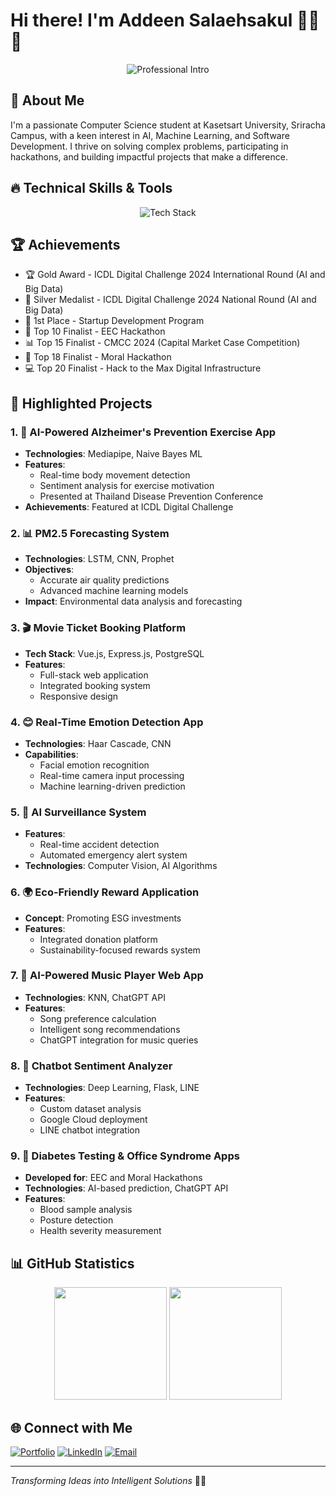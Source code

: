 # Hi there! I'm Addeen Salaehsakul 👨‍💻🤖

<div align="center">
  <img src="https://readme-typing-svg.herokuapp.com?font=Fira+Code&weight=600&size=22&duration=3500&pause=500&color=00A2FF&center=true&width=700&lines=Computer+Science+Student+%7C+Kasetsart+University;AI+%26+Machine+Learning+Engineer+%7C+Full+Stack+Developer;Transforming+Ideas+into+Intelligent+Solutions" alt="Professional Intro" />
</div>

## 🚀 About Me
I'm a passionate Computer Science student at Kasetsart University, Sriracha Campus, with a keen interest in AI, Machine Learning, and Software Development. I thrive on solving complex problems, participating in hackathons, and building impactful projects that make a difference.
## 🔥 Technical Skills & Tools

<div align="center">
  <img src="https://skillicons.dev/icons?i=python,c,cpp,java,tensorflow,vue,react,flutter,nodejs,docker,git" alt="Tech Stack" />
</div>

## 🏆 Achievements
- 🏆 Gold Award - ICDL Digital Challenge 2024 International Round (AI and Big Data)
- 🥈 Silver Medalist - ICDL Digital Challenge 2024 National Round (AI and Big Data)
- 🚀 1st Place - Startup Development Program
- 🚀 Top 10 Finalist - EEC Hackathon
- 📊 Top 15 Finalist - CMCC 2024 (Capital Market Case Competition)
- 🌟 Top 18 Finalist - Moral Hackathon
- 💻 Top 20 Finalist - Hack to the Max Digital Infrastructure

## 🚀 Highlighted Projects

### 1. 🧠 AI-Powered Alzheimer's Prevention Exercise App
- **Technologies**: Mediapipe, Naive Bayes ML
- **Features**:
  - Real-time body movement detection
  - Sentiment analysis for exercise motivation
  - Presented at Thailand Disease Prevention Conference
- **Achievements**: Featured at ICDL Digital Challenge

### 2. 📊 PM2.5 Forecasting System
- **Technologies**: LSTM, CNN, Prophet
- **Objectives**: 
  - Accurate air quality predictions
  - Advanced machine learning models
- **Impact**: Environmental data analysis and forecasting

### 3. 🎬 Movie Ticket Booking Platform
- **Tech Stack**: Vue.js, Express.js, PostgreSQL
- **Features**:
  - Full-stack web application
  - Integrated booking system
  - Responsive design

### 4. 😊 Real-Time Emotion Detection App
- **Technologies**: Haar Cascade, CNN
- **Capabilities**:
  - Facial emotion recognition
  - Real-time camera input processing
  - Machine learning-driven prediction

### 5. 🤖 AI Surveillance System
- **Features**:
  - Real-time accident detection
  - Automated emergency alert system
- **Technologies**: Computer Vision, AI Algorithms

### 6. 🌍 Eco-Friendly Reward Application
- **Concept**: Promoting ESG investments
- **Features**: 
  - Integrated donation platform
  - Sustainability-focused rewards system

### 7. 🎵 AI-Powered Music Player Web App
- **Technologies**: KNN, ChatGPT API
- **Features**:
  - Song preference calculation
  - Intelligent song recommendations
  - ChatGPT integration for music queries

### 8. 💬 Chatbot Sentiment Analyzer
- **Technologies**: Deep Learning, Flask, LINE
- **Features**:
  - Custom dataset analysis
  - Google Cloud deployment
  - LINE chatbot integration

### 9. 🏥 Diabetes Testing & Office Syndrome Apps
- **Developed for**: EEC and Moral Hackathons
- **Technologies**: AI-based prediction, ChatGPT API
- **Features**: 
  - Blood sample analysis
  - Posture detection
  - Health severity measurement

## 📊 GitHub Statistics

<div align="center">
  <img height="180em" src="https://github-readme-stats.vercel.app/api?username=itzdeenzxx&show_icons=true&theme=radical&include_all_commits=true"/>
  <img height="180em" src="https://github-readme-stats.vercel.app/api/top-langs/?username=itzdeenzxx&layout=compact&theme=radical"/>
</div>

## 🌐 Connect with Me
[![Portfolio](https://img.shields.io/badge/Portfolio-Visit%20Now-blue?style=for-the-badge&logo=web)](https://portfolio-addeen.netlify.app/)
[![LinkedIn](https://img.shields.io/badge/LinkedIn-Connect-blue?style=for-the-badge&logo=linkedin)](https://linkedin.com/in/addeen-salaehsakul)
[![Email](https://img.shields.io/badge/Email-Contact%20Me-red?style=for-the-badge&logo=gmail)](mailto:addeen.s@ku.th)

---
*Transforming Ideas into Intelligent Solutions* 🚀✨
